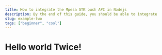 ```yaml
---
title: How to integrate the Mpesa STK push API in Nodejs
description: By the end of this guide, you should be able to integrate the Mpesa express API in Nodejs and express. You will achieve this in several steps
slug: example-two
tags: ["beginner", "cool"]
---
```

<h1>Hello world Twice!</h1>